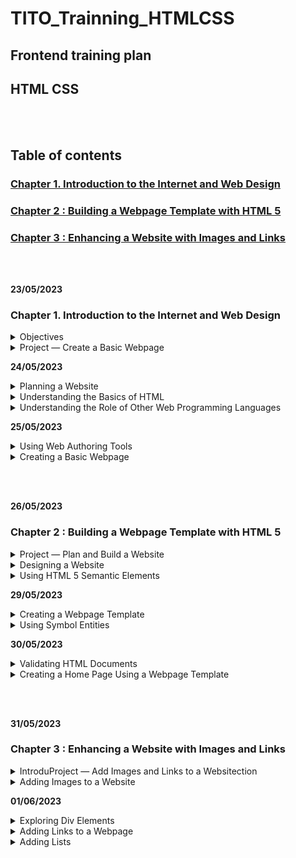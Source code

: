 # TITO_Trainning_HTMLCSS

## Frontend training plan
## HTML CSS

<br></br>
## Table of contents

### [Chapter 1. Introduction to the Internet and Web Design]()

### [Chapter 2 : Building a Webpage Template with HTML 5]()

### [Chapter 3 : Enhancing a Website with Images and Links]()

<br></br>

__23/05/2023__

### Chapter 1. Introduction to the Internet and Web Design

<details>
<summary>Objectives</summary>

- Define the Internet and associated key terms
- Recognize Internet protocols
- Discuss web browsers and identify their main features
- Describe the types and purposes of websites
- Plan a website for a target audience
- Define a wireframe and a site map
- Explain how websites use graphics,navigation tools, typography, and color
- Design for accessibility
- Design for multiplatform display
- Define Hypertext Markup Language (HTML) and HTML elements
- Recognize HTML versions and web programming languages
- Identify web authoring tools
- Download and use a web authoring tool
- Create and view a basic HTML webpage

</details>


<details>

<summary>Project — Create a Basic Webpage</summary>

<details>
<summary>Roadmap</summary>

1. __RUN__ a __text editor__ and __create__ a __blank document__.
2. __Enter html tags__ in the document.
3. __Add text__ to the webpage.
4. __Save__ the __webpage__ as an HTML document.
5. __View__ the __webpage__ in a browser.

</details>
</details>




__24/05/2023__



<details>

<summary>Planning a Website</summary>


<details>
<summary>Purpose of the Website</summary>

- Each purpose demands a different type of website and design. 

- Example : 

> 1.The purpose of a website is to serve as an online store, the website should allow easy access to product information, reviews, and e-commerce tools.

> 2.The purpose of the website is to build a company’s reputation, the website should feature articles about the company, its employees, and its products and integrate with social media sites such as Facebook.

</details>



<details>
<summary>Target Audience</summary>

- You should understand the people who will use the website

- Knowing the makeup of your target audience — including age, gender general demographic background, and level of computer literacy — helps you design a website appropriate for them.


</details>



<details>
<summary>Multiplatform Display</summary>

__How do I consistently reach the people in my target audience when they are using so many difference devices?__

>  The solution is to use responsive design, which allows you to create one website that provides an optimal viewing experience across a range of devices. The website itself responds and adapts to the size of screen on the visitor’s device. 

</details>





<details>
<summary>Wireframe</summary>

<img src="./Wireframe.png">

__What tools can I use to create a wireframe?__

>You can use one of several free tools to create a wireframe, including Pencil Project, Mockplus, and Wireframe CC. You can also use drawing tools in Microsoft Word or PowerPoint or a pen and paper.
</details>





<details>
<summary>Site Map</summary>

- Shows the structure of a website

</details>




<details>
<summary>Graphics</summary>


- Add visual appeal to a webpage and enhance the visitor’s perception of your products and services.


</details>



<details>
<summary>Navigation</summary>

- The navigation of your website should be clear and concise.
- The navigation area should be prominent and easy to use. 
- Incorporating a search box near the navigation area provides another avenue for customers to find the item they want.


</details>


<details>
<summary>Typography</summary>

- The use of effective typography, or fonts and font styles, enhances the visual appeal of a website. 
- Above all, the text must be legible or the website is useless. 
- Typography also should promote the purpose and goal of the website.

<img src="./Typography.png">

</details>



<details>
<summary>Color</summary>

- Select a limited number of coordinated colors that help promote your purpose and brand.
- The combination of colors, also called a color scheme, contributes to the appeal and legibility of the website.
- Font and background colors must provide high color contrast for readability, so use dark text on a light background or light text on a dark background. 
<img src="color.png">

</details>



<details>
<summary>Accessibility</summary>

- The mission of the W3C is “to lead the World Wide Web to its full potential by developing protocols and guidelines that ensure the long-term growth of the Web.” Information about the membership process is available at www.w3.org /consortium/membership.

</details>






<details>
<summary>Accessibility Standards for Webpage Developers</summary>

- According to the W3C, the goal of the web is to be accessible to all people, including those with a disability that limits their ability to perform computer tasks. 
- Anyone who wants to use the web must have content that incorporates the principles as follows:

+ __Perceivable:__ Information and user interface components must be presentable to users in ways they can perceive. Users must be able to perceive the information being presented. (It cannot be invisible to any of their senses.)Operable: User interface components and navigation must be operable. Users must be able to operate the interface. (The interface cannot require interaction that a user cannot perform.)


+ __Understandable:__ Information and the operation of the user interface must be understandable. Users must be able to understand the information as well as the operation of the user interface. (The content or operation cannot be beyond their understanding.)

+ __Robust:__ Content must be robust enough that it can be interpreted reliably by a wide variety of user agents, including assistivetechnologies. Users must be able to access the content as technologies advance. (As technologies and user agents evolve, the content should remain accessible.)


</details>


<details>
<summary>Planning Checklist</summary>

<img src="Planning Checklist.png">
</details>


</details>



<details>
<summary>Understanding the Basics of HTML</summary>


<details>
<summary>HTML Elements and Attributes</summary>


<img src="HTML Elements and Attributes.png">

- What does the hr in <hr> mean?

> Prior to HTML 5, the hr meant horizontal rule or reference. It is now called a thematic break and is used to distinguish between various topics on a single webpage.

<img src="1-22.png">
<img src="1-23.png">

</details>


<details>
<summary>Technologies Related to HTML</summary>

- XML — The W3C introduced XML (Extensible Markup Language) in 1998 to exchange and transport data. It does not replace HTML, but rather, can work with HTML by transporting web data obtained through an HTML webpage.
- XHTML — XHTML (Extensible Hypertext Markup Language) is a rewritten version of HTML using XML and was developed in 2000. Its syntax rules are more strict than HTML. It was created to work with XML-based user agents.


</details>


</details>

<details>
<summary>Understanding the Role of Other Web Programming Languages</summary>

<details>
<summary>JavaScript</summary>

- _JavaScript_ is a popular scripting language used to create interactivity within a web browser. Common uses for JavaScript include creating popup windows and alert messages, displaying the current date, and validating form data. JavaScript is a client-side scripting language, which means that the browser processes it on the client computer. JavaScript fles are typically named script with an .js fle extension. 
> JavaScript fles are referenced within an HTML fle through the use of a script element, as in <script src="script.js"></script>.  Reference to this fle is typically placed above the closing body tag. 

</details>

<details>
<summary>jQuery</summary>

- _jQuery_ is a library of JavaScript programs designed for easy integration onto a webpage. jQuery makes it easy for web developers to add JavaScript to a webpage. The JS Foundation, formerly known as the jQuery Foundation, (https://js.foundation) is a community of web developers that work together to create JavaScript ecosystem projects. Their mission is to “drive broad adoption and ongoing development of key JavaScript solutions and related technologies.” 

</details>

<details>
<summary>PHP</summary>

- PHP (Hypertext Preprocessor) is an open-source scripting language often used for common tasks such as writing to or querying a database located on a central server. PHP is a  server-side scripting language, which means that the PHP script is processed at the server. The result of the PHP script is often an HTML webpage that is sent back to the client. Pages that contain PHP scripts must have fle names that end with the fle extension .php.

</details>

<details>
<summary>ASP</summary>

- ASP (Active Server Pages) is a server-side scripting technology from Microsoft used to accomplish many of the same server-side processing tasks as PHP. Pages that contain ASP scripts must have fle names that end with the fle extension .asp.

</details>

</details>


__25/05/2023__


<details>
<summary>Using Web Authoring Tools</summary>


- Online Code Editors :

+ _Plunker_
+ _CodePen_

</details>

<details>
<summary>Creating a Basic Webpage</summary>

<img src="1-31.png">

- __Do I have to indent certain lines of HTML code?__
_Indenting lines of code is not required, but it helps improve the readability of the webpage. In Figure 1–31, Lines 4 and 5 are indented to clearly show the elements contained in the <head> and </head> tags. If the code included elements between the <body> and </body> tags, those lines could also be indented to make them easier to read. Using indents is a good web design practice._


</details>

<br></br>

__26/05/2023__

### Chapter 2 : Building a Webpage Template with HTML 5

<details>
<summary>Project — Plan and Build a Website</summary>

<details>
<summary>Roadmap</summary>

1. Create website folders to organize files.
2. Create a template.
3. Enter html 5 semantic elements in the document.
4. Add comments and content to the document.
5. Validate the document.
6. Create and view the home page


</details>


</details>







<details>
<summary>Designing a Website</summary>

- Forward Fitness Club Website Plan:
1. _Purpose of the Website_ : To promote fitness services and gain new clients. The Forward Fitness Club mission: to facilitate a healthy lifestyle and help our clients meet their fitness and nutrition goals.

2. _Target Audience_ : Forward Fitness Club customers are adults between the ages of 18 and 50 within the local community.

3. _Multiplatform Display_ : Forward Fitness Club recognizes the growth in smartphone and tablet usage and wants a single website that provides an optimal viewing experience regardless of whether visitors are using a desktop laptop, tablet, or smartphone.

4. _Wireframe and Site Map_ : The initial website will consist of five webpages arranged in a hierarchal structure with links to the home page on every page. Each webpage will include a header area, navigation area, main content area, and footer area.

5. _Graphics_ : Forward Fitness Club wants to display its fitness equipment and logo to help with local branding. Photos of the facility, members, and staff will increase visual appeal.

6. _Color_ : Forward Fitness Club wants to use black and white as the primary colors for a clean, sophisticated look.

7. _Typography_ : To make the content easy to read, the website will use a serif font style for paragraphs, 
lists, and other body content, while providing contrast by using a sans serif font style for 
navigation links and headings.

8. _Accessibility_ : Standard accessibility attributes, such as alternative text for graphics, will be used to address accessibility



<details>
<summary>Site Map</summary>

- _Home page_: Introduces the fitness center and its mission statement

- _About Us page_: Showcases the facility’s equipment and services
- _Classes page_: Includes a schedule of available group training and fitness classes
- _Nutrition page_: Provides nutrition tips and simple meal plans
- _Contact Us page_: Provides a phone number, email address, physical address, and form for potential clients to request additional information about the fitness center’s services

<img src="./img/chapter2/Site Map.png">

</details>

<details>
<summary>Wireframe</summary>


<img src="./img/chapter2/wireframe.png">

__- What is the difference between a site map and a wireframe?__
>A site map lists all the webpages in a website that a user can access. It clearly identifies the number of pages in the website and shows how each page is linked to other pages. You can create a site map as an outline in a word processing document or as an image using flowcharting or graphics software. 
>In contrast, a wireframe shows the visual layout of the webpage to indicate where elements should appear such as the logo, search box, navigation bar, main content, and footer. You typically use graphics software to create a wireframe.

</details>

<details>
<summary>File Management</summary>

fitness -> main website folder     
├───css     |
├───images  |  -> website subfolders
├───media   |
└───scripts |

</details>

</details>

<details>
<summary>Using HTML 5 Semantic Elements</summary>

-  Indicates the header information on the webpage. Header content typically consists of a business name or logo and is commonly positioned immediately after the opening <body> tag.

```
<header>…</header>
```

<details>
<summary>Header Element</summary>

The header element structurally defines the header area of a webpage. 
The header element starts with a <header> tag and ends with a </header> 
tag. Content placed between these tags appears on the webpage as part of the 
header element. Web designers often place a business name or logo within 
the header element.

</details>

- Indicates the start and end of a navigation area within the webpage. The nav element contains hyperlinks to other 
webpages within a website and is commonly positioned immediately after the closing </header> tag.

```
<nav>…</nav>
```

<details>
<summary>Nav Element</summary>

The nav element structurally defines the navigation area of a webpage. The 
nav element starts with a <nav> tag and ends with a </nav> tag. The nav element 
usually includes links to other pages within the website.

</details>

-  Indicates the start and end of the main content area of a webpage. Contains the primary content of the webpage. Only one main element can appear on a page.

```
<main>…</main>
```

<details>
<summary>Main Element</summary>

The main element structurally defines the main content area of a webpage. 
The main element starts with a <main> tag and ends with a </main> tag. Each page 
can have only one main element because its content should be unique to each page. 
At the time this book was written, all current major browsers supported the main 
element, with the exception of Internet Explorer 11 and earlier versions. While 
Internet Explorer 11 will display content within the main element, it does not fully 
support the element. For example, Internet Explorer 11 might not correctly display 
formatting applied to the main element.

</details>

-  Indicates the start and end of the footer area of a webpage. Contains the footer content of the webpage.

```
<footer>…</footer>
```

<details>
<summary>Footer Element</summary>

The footer element structurally defines the bottom, or footer area, of a 
webpage. The footer element starts with a <footer> tag and ends with a </footer> tag. 
Common content found within a webpage footer includes copyright information, 
contact information, social media links, and policy links.

</details>

-  Indicates the start and end of a section area of a webpage. Contains a specific grouping of content on the webpage.

```
<section>…</section>
```

-  Indicates the start and end of an article area of a webpage. Contains content such as forum or blog posts.

```
<article>…</article>
```

-  Indicates the start and end of an aside area of a webpage. Contains information about nearby content and is typically 
displayed as a sidebar.

```
<aside>…</aside>
```

</details>

__29/05/2023__

<details>
<summary>Creating a Webpage Template</summary>

1. To Create a Webpage Template Document
2. To Add HTML 5 Semantic Elements to a Webpage Template
3. To Add a Title to a Webpage Template


<details>
<summary>Comments</summary>

```
<!-- Place your comment here -->
```

```
<!-- Student Name
 File Name
 Date
-->
```

- To Add Comments to a Webpage Template

> __Break Point__: If you want to take a break, this is a good place to do so. You can exit the text editor now. To resume at a later time, run your text editor, open the file called template.html, and continue following the steps from this location forward

</details>


<details>
<summary>Heading Elements</summary>

- __What is the difference between a head element, a header element, and a heading element, and how do I know when to use them?__
> Recall from Chapter 1 that the head element is a required element for an HTML webpage and belongs near the top of the page. A head element is defined by <head> and </head> tags and contains information about the webpage, such as the webpage title and defined character set, not website content. A header element is a set of HTML 5 tags (<header> and </header>) that define the header area of a webpage and generally come after the starting <body> tag. Header elements contain webpage content, such as a business name or logo. A heading element, h1, h2, h3, h4, h5, or h6, defines headings within a webpage and is generally placed above other webpage content. Heading elements also contain webpage content. A heading element can appear in a header element, a main element, or other HTML elements. A heading level 1 element is defined by <h1> and </h1> tags.

</details>

<details>
<summary>Webpage Content</summary>

- To Add Content to the Header Section

<img src="./img/chapter2/Webpage.png">

> Place the insertion point after the beginning <header> tag and press the enter key to insert a new Line 12.
> On Line 12, press the tab key and then type <h1>Forward Fitness Club</h1> to add the business name to the webpage template

</details>

</details>

<details>
<summary>Using Symbol Entities</summary>

- Common Symbol Entities

<img src="./img/chapter2/table.png">

- __What is the purpose of the UTF-8 character set?__
> Computers can read many types of character sets. The Unicode Consortium developed Unicode Transformation Format (UTF)-8 to create a standard character set. The UTF-8 has been widely accepted and is the preferred character set for several types of web programming languages, such as HTML, JavaScript, and XML.

1. To Add Text and Nonbreaking Spaces to the Nav Section
2. To Add Content and a Symbol to the Footer Section

</details>

__30/05/2023__

<details>
<summary>Validating HTML Documents</summary>

<details>
<summary>To Validate the Webpage Template</summary>


#### Before you use the webpage template to create the necessary webpages for the fitness website, run the template through the W3C validator to check the document for errors.

- __Why?__

>  If the document has any errors, validating gives you a chance to identify and correct them before using the template to create a webpage.

<details>
<summary>The following steps validate an HTML document</summary>

_1_

1. Open your browser and type https://validator.w3.org/ in the address bar to display the W3C Markup Validation Service page.
2. Tap or click the Validate by File Upload tab to display the Validate by File Upload information.
3. Tap or click the Choose File button to display the Open dialog box.
4. Navigate to your fitness folder to find the template.html file.

- I do not see a Choose File button, but I do have a Browse button. Should I select the Browse button instead? 
> Yes. The button names and other options may vary slightly depending on your browser.

_2_

1. Tap or click the template.html document to select it.
2. Tap or click the Open button to upload the selected file to the W3C validator.
3. Tap or click the Check button to send the document through the validator and display the validation results page

- My results show errors. How do I correct them?
> Scroll down the page to display the errors section. Review the errors listed below the validation output. Any line number that contains an error is shown in this section.


</details>

</details>

<details>
<summary>To Validate an HTML Document with Errors</summary>

<details>
<summary> The following steps insert an error in the template document and then validate the document with the W3C validator.</summary>

_1_

- Return to the template document in your text editor and delete html on Line 1 to remove “html” from the DOCTYPE declaration.
- Save your changes and then return to the W3C Markup Validation Service page in your browser to display the W3C validator.
- If necessary, tap or click the Validate by File Upload tab to display the Validate by File Upload information.
- Tap or click the Choose File button to display the Open dialog box.
- Navigate to the fitness folder,select the template.html file, and then tap or click the Open button to upload the file.
- Tap or click the Check button to run the template file through the validator.
- Scroll down to display the error messages 

_2_

- Scroll down to display the validation errors.
- Review the errors and note the line numbers of the errors in the document

_3_

- Return to your text editor and type html after the <!DOCTYPE declaration on Line 1 to correct the error.
- Save your changes and validate the document again to confirm it does not contain any errors.

</details>

</details>

</details>

<details>
<summary>Creating a Home Page Using a Webpage Template</summary>



<details>
<summary>To Create a Home Page Using a Webpage Template and Add Content</summary>

#### 1

- Tap or click File on the menu bar and then tap or click Save As to display the Save As dialog box.
- In the File name text box, type index to name the file.
- Tap or click the Save button to save the index file in the fitness folder.
- Place your insertion point after the beginning <main> tag and press the enter key twice to insert two new lines, in this case,Lines 26 and 27.
- 	On Line 27, press the tab key and then type <p>Welcome to Forward Fitness Club. Our mission is to help our clients meet their fitness and nutrition goals. </p> to add paragraph tags and content to the page

<img src="./img/chapter2/Home Page.png">

#### 2

- Press the enter key two times to insert two new lines and then type <p>If you have struggled with getting healthy and need the motivation and  resources to make a healthy lifestyle change, contact us today. Our facility includes state-of-the-art equipment, convenient group training classes, and nutrition tips and information to keep you healthy.</p> on Line 29 to add a second paragraph to the page.
- Press the enter key two times to insert two new lines and then type <p>We provide a FREE one-week membership so you can experience the benefits of our equipment and facility. This one-week trial gives you complete access to our equipment, training classes, and nutrition 
planning. Contact us today to start your free trial!</p> on Line 31 to add a third paragraph to the page


<img src="./img/chapter2/Figure 2–31.png">

#### 3

- Press the enter key to insert a new blank line above the ending </main> tag.
- Check the spelling of your document and save your changes.

</details>


<details>
<summary>To Display a Home Page in the Default Browser</summary>

#### 1

- Run File Explorer and navigate to the fitness folder to display the index	.html page.
- Double-tap or double-click the index.html file to display the page in the default browser on your computer


#### 2

- If spelling errors appear in the page, run the spelling checker or edit the text in your HTML text editor and then save your changes.
- Refresh the browser by tapping or clicking the Refresh button on the address bar.
- Close the browser.
- Exit the HTML text editor.

</details>

</details>



<br></br>

__31/05/2023__

### Chapter 3 : Enhancing a Website with Images and Links


<details>
<summary>IntroduProject — Add Images and Links to a Websitection</summary>

- Roadmap

1. Add images to a template and to webpages.
2. Add div elements to a template and to webpages.
3. Add hyperlinks to a template and to webpages.
4. Add lists to a webpage.
5. Embed a map on a webpage.
6. View the website in a browser and test the webpage links.
7. Validate the new pages.



</details>


<details>
<summary>Adding Images to a Website</summary>

1. Image File Formats : 

```
- GIF : 
+ Pros : Small file size; supports transparency and animation
+ Cons : Limited to 256 colors
+ Use for : Line drawings and animations
```

```
- PNG :
+ Pros : Small file size; supports transparency and more than a million colors
+ Cons : Does not support animation
+ Use for : Images that are not digital photos
```

```
- JPG :
+ Pros :  Supports more than a million colors
+ Cons : Larger file size
+ Use for : Digital photos
```

```
- SVG :
+ Pros : Flexible; scalable; no files needed because graphics are created with code
+ Cons : Not supported by older browsers and not all modern browsers support all SVG features
+ Use for : Shapes, lines, text, and gradients
```

2. Image Dimensions and File Size

3. Image File Names

4. Image Tag and Its Attributes 

- src : Identifies the file name of the image to display

- alt : Specifies alternate text to display when an image is being loaded Especially useful for screen readers, which translate information on a computer screen into audio output Should briefly describe the purpose of the image in 125 characters or less

- height : Defines the height of the image in pixels, which improves loading time

- width : Defines the width of the image in pixels, which improves loading time

<details>
<summary>To Copy Files into the Images Folder</summary>

#### 1

- If necessary, insert the drive containing the Data Files into an available port.
- Use File Explorer (Windows) or Finder (Mac) to navigate to the storage location of the Data Files.
- Double-tap or double-click the chapter03 folder, double-tap or double-click the chapter folder, and then double-tap or double-click the images folder to open the images folder and display the image files.
- Tap or click the first file in the list, such as the forward-fitness-logo.png file, hold down the shift key, and then tap or click the last file in the list, such as the personal-trainer.jpg file, to select the images needed for the site

#### 2

- Press and hold or right-click the selected files, tap or click Copy on the shortcut menu, and then navigate to the images folder in your fitness folder to prepare to copy the files to your images folder.
- Press and hold or right-click a blank area in the open window, and then tap or click Paste on to copy the files into the images folder.
- Verify that the folder now contains four images


</details>


_To Add an Image to a Website Template_

_To Add an Image to the Home Page_

</details>

__01/06/2023__
<details>
<summary>Exploring Div Elements</summary>

- Div Element :  div elements within the main element to further divide the primary content area into separate sections, such as the introduction, a long quotation, a list of “See Also” links, and a conclusion.
- Div Attributes : The purpose of the new div element is to contain all of the other webpage 
elements, including header, nav, main, and footer.

<img src="./img/chapter3/div.png">

- __Why is “container” the value of the id attribute?__

> Because this div element will contain all of the webpage elements, it is commonly referred to as the container or the wrapper because it contains or wraps around all of the webpage elements, similar to how a fence wraps around a physical piece of property to contain things on the property.

1. To Add Div Elements to a Website Template

2. To Add a Div Element to the Home Page

- __Break Point:__ If you want to take a break, this is a good place to do so. You can exit the text editor now. To resume at a later 
time, run your text editor, open the file called index.html, and continue following the steps from this location forward.

</details>

<details>
<summary>Adding Links to a Webpage</summary>

- Anchor Element
- Relative Links
- Absolute Links
- Bookmarks
- Image Links
- Email Links
- Telephone Links

1. To Add Relative Links in a Website Template
2. To Add an Email Link in a Website Template
3. To Add Relative Links in the Home Page
4. To Add an Email Link in the Home Page

</details>

<details>
<summary>Adding Lists</summary>

-  To mark an unordered list, insert the <ul> tag at the start of the list and the </ul> tag at the end of the list. Mark each item in an unordered list with a set of list item tags (<li> and </li>).

```html
<ul>
<li>First item</li>
<li>Second item</li>
</ul>
```
=> unordered list

-  To mark an ordered list, insert the <ol> and </ol> tags at the start and end of the list. As with unordered lists, you mark each item in an ordered list with a set of <li> and </li> tags.

```html
<ol>
<li>First item</li>
<li>Second item</li>
</ol>
```
=> ordered list

<img src="./img/chapter3/list.png">

- Define a description list between a pair of <dl> and </dl> tags. Mark each term within a pair of <dt> and </dt> tags. Mark each description or definition between a pair of <dd> and </dd> tags.

```html
<dl>
<dt>First term</dt>
<dd>First definition</dd>
<dt>Second term</dt>
<dd>Second definition – part 1</dd>
<dd>Second definition – part 2</dd>
</dl>
```
=> description list

1. To Create the About Us Webpage and Add Content
2. To Add Unordered Lists to the About Us Webpage
3. To Add a Description List and Absolute Link to the About Us Webpage
4. To Save the About Us Webpage and View It in a Browser
5. To Create the Contact Us Webpage and Add a Heading and Links



<details>
<summary>Embedding a Map</summary>

1. To Embed a Map within a Webpage
2. To Preview a Website in a Browser and Test Page Links
3. To Validate the About Us and Contact Us Pages



</details>

</details>